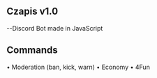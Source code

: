 ## Czapis v1.0 ##

--Discord Bot made in JavaScript

## Commands
• Moderation (ban, kick, warn)
• Economy 
• 4Fun
